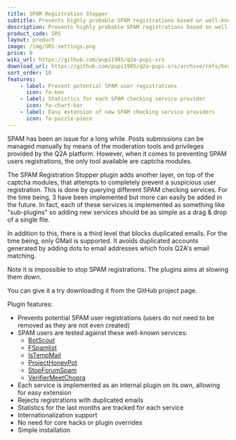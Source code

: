 ```yaml
---
title: SPAM Registration Stopper
subtitle: Prevents highly probable SPAM registrations based on well-known SPAM checking services and other techniques
description: Prevents highly probable SPAM registrations based on well-known SPAM checking services and other techniques
product_code: SRS
layout: product
image: /img/SRS-settings.png
price: 0
wiki_url: https://github.com/pupi1985/q2a-pupi-srs
download_url: https://github.com/pupi1985/q2a-pupi-srs/archive/refs/heads/master.zip
sort_order: 10
features:
    - label: Prevent potential SPAM user registrations
      icon: fa-ban
    - label: Statistics for each SPAM checking service provider
      icon: fa-chart-bar
    - label: Easy extension of new SPAM checking service providers
      icon: fa-puzzle-piece
---
```


SPAM has been an issue for a long while. Posts submissions can be managed manually by means of the moderation tools and privileges provided by the Q2A platform. However, when it comes to preventing SPAM users registrations, the only tool available are captcha modules.

The SPAM Registration Stopper plugin adds another layer, on top of the captcha modules, that attempts to completely prevent a suspicious user registration. This is done by querying different SPAM checking services. For the time being, 3 have been implemented but more can easily be added in the future. In fact, each of these services is implemented as something like "sub-plugins" so adding new services should be as simple as a drag & drop of a single file.

In addition to this, there is a third level that blocks duplicated emails. For the time being, only GMail is supported. It avoids duplicated accounts generated by adding dots to email addresses which fools Q2A's email matching.

Note it is impossible to stop SPAM registrations. The plugins aims at slowing them down.

You can give it a try downloading it from the GitHub project page.

Plugin features:
 * Prevents potential SPAM user registrations (users do not need to be removed as they are not even created)
 * SPAM users are tested against these well-known services: 
    * [BotScout](https://botscout.com)
    * [FSpamlist](https://fspamlist.com)
    * [IsTempMail](https://www.istempmail.com)
    * [ProjectHoneyPot](https://www.projecthoneypot.org)
    * [StopForumSpam](https://www.stopforumspam.com)
    * [VerifierMeetChopra](https://verifier.meetchopra.com)
 * Each service is implemented as an internal plugin on its own, allowing for easy extension
 * Rejects registrations with duplicated emails
 * Statistics for the last months are tracked for each service
 * Internationalization support
 * No need for core hacks or plugin overrides
 * Simple installation
